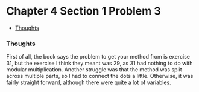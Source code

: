 Chapter 4 Section 1 Problem 3
=============================

- [Thoughts][thoughts]

### Thoughts ###

First of all, the book says the problem to get your method from is exercise 31,
but the exercise I think they meant was 29, as 31 had nothing to do with modular
multiplication. Another struggle was that the method was split across multiple
parts, so I had to connect the dots a little. Otherwise, it was fairly straight
forward, although there were quite a lot of variables.

[thoughts]: #thoughts
